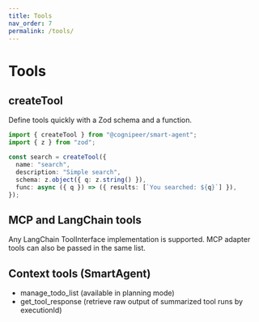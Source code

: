 ```yaml
---
title: Tools
nav_order: 7
permalink: /tools/
---
```


# Tools

## createTool
Define tools quickly with a Zod schema and a function.

```ts
import { createTool } from "@cognipeer/smart-agent";
import { z } from "zod";

const search = createTool({
  name: "search",
  description: "Simple search",
  schema: z.object({ q: z.string() }),
  func: async ({ q }) => ({ results: [`You searched: ${q}`] }),
});
```

## MCP and LangChain tools
Any LangChain ToolInterface implementation is supported. MCP adapter tools can also be passed in the same list.

## Context tools (SmartAgent)
- manage_todo_list (available in planning mode)
- get_tool_response (retrieve raw output of summarized tool runs by executionId)
